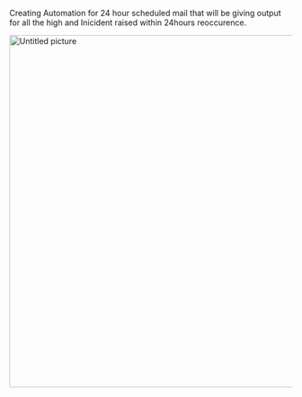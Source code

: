 Creating Automation for 24 hour scheduled mail that will be giving output for all the high and Inicident raised within 24hours reoccurence.

<img width="626" alt="Untitled picture" src="https://github.com/user-attachments/assets/a996f767-8293-44c7-8cfa-af2c1757e44f">



